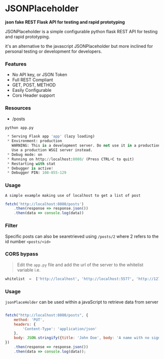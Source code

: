 # JSONPlaceholder 
**json fake REST Flask API for testing and rapid prototyping**

JSONPlaceholder is a simple configurable python flask REST API for testing and rapid prototyping.

it's an alternative to the javascript JSONPlaceholder but more inclined for personal testing or development for developers.

### Features
- No API key, or JSON Token
- Full REST Compliant
- GET, POST, METHOD
- Easily Configurable
- Cors Header support



### Resources
* /posts


```python
python app.py

 * Serving Flask app 'app' (lazy loading)
 * Environment: production
   WARNING: This is a development server. Do not use it in a production deployment.
   Use a production WSGI server instead.
 * Debug mode: on
 * Running on http://localhost:8080/ (Press CTRL+C to quit)
 * Restarting with stat
 * Debugger is active!
 * Debugger PIN: 108-855-129

```


### Usage
`A simple example making use of localhost to get a list of post `

```javascript
fetch('http://localhost:8080/posts')
	.then(response => response.json())
	.then(data => console.log(data))

```


### Filter
Specific posts can also be searetrieved using `/posts/2` where 2 refers to the id number `<posts/<id>` 

### CORS bypass
> Edit the `app.py` file and add the url of the server to the whitelist variable
i.e.
```python
whitelist  =  ['http://localhost', 'http://localhost:5577', 'http://127.0.0.1:5577',, 'http://127.0.0.1', http://localhost:5578']
```

### Usage
`jsonPlaceHolder` can be used  within a javaScript to retrieve data from server

```javascript

fetch("http://localhost:8080/posts", {
	method: 'PUT',
	headers: {
		'Content-Type': 'application/json'
	},
	body: JSON.stringify({title: 'John Doe', body: 'A name with no significance'})
})
	.then(response => response.json())
	.then(data => console.log(data));
```
